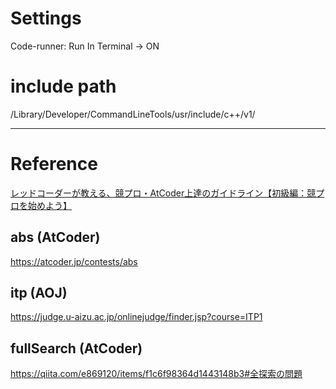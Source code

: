 # Settings
Code-runner: Run In Terminal -> ON

# include path
/Library/Developer/CommandLineTools/usr/include/c++/v1/

---

# Reference
[レッドコーダーが教える、競プロ・AtCoder上達のガイドライン【初級編：競プロを始めよう】](https://qiita.com/e869120/items/f1c6f98364d1443148b3)

## abs (AtCoder)
https://atcoder.jp/contests/abs

## itp (AOJ)
https://judge.u-aizu.ac.jp/onlinejudge/finder.jsp?course=ITP1

## fullSearch (AtCoder)
https://qiita.com/e869120/items/f1c6f98364d1443148b3#全探索の問題